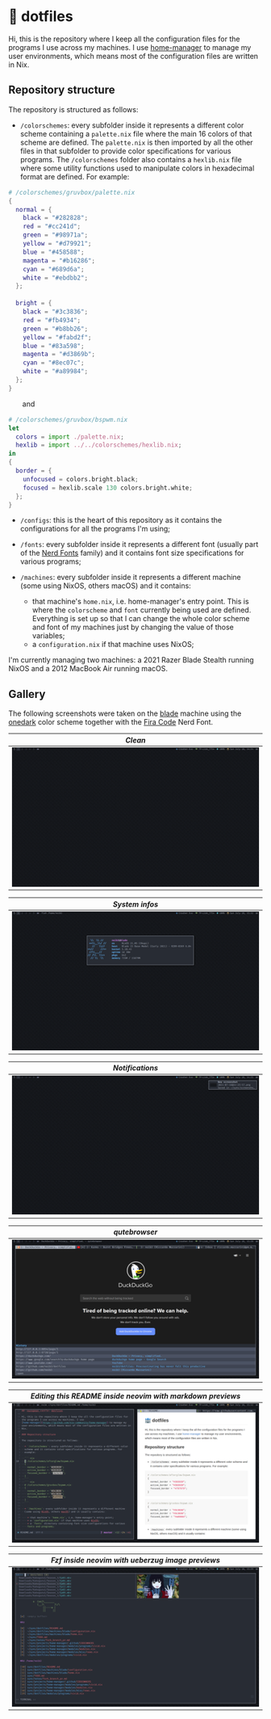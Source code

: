 # :european_castle: dotfiles

Hi, this is the repository where I keep all the configuration files for the
programs I use across my machines. I use
[home-manager](https://github.com/nix-community/home-manager) to manage my user
environments, which means most of the configuration files are written in Nix.

## Repository structure

The repository is structured as follows:

  * `/colorschemes`: every subfolder inside it represents a different color
  scheme containing a `palette.nix` file where the main 16 colors of
  that scheme are defined. The `palette.nix` is then imported by all the other
  files in that subfolder to provide color specifications for various programs.
  The `/colorschemes` folder also contains a `hexlib.nix` file where some
  utility functions used to manipulate colors in hexadecimal format are
  defined.
  For example:

  ``` nix
  # /colorschemes/gruvbox/palette.nix
  {
    normal = {
      black = "#282828";
      red = "#cc241d";
      green = "#98971a";
      yellow = "#d79921";
      blue = "#458588";
      magenta = "#b16286";
      cyan = "#689d6a";
      white = "#ebdbb2";
    };

    bright = {
      black = "#3c3836";
      red = "#fb4934";
      green = "#b8bb26";
      yellow = "#fabd2f";
      blue = "#83a598";
      magenta = "#d3869b";
      cyan = "#8ec07c";
      white = "#a89984";
    };
  }
  ```
  &nbsp;&nbsp;&nbsp;&nbsp;&nbsp;&nbsp; and
  ``` nix
  # /colorschemes/gruvbox/bspwm.nix
  let
    colors = import ./palette.nix;
    hexlib = import ../../colorschemes/hexlib.nix;
  in
  {
    border = {
      unfocused = colors.bright.black;
      focused = hexlib.scale 130 colors.bright.white;
    };
  }
  ```

  * `/configs`: this is the heart of this repository as it contains the
  configurations for all the programs I'm using;

  * `/fonts`: every subfolder inside it represents a different font (usually
  part of the [Nerd Fonts](https://github.com/ryanoasis/nerd-fonts) family) and
  it contains font size specifications for various programs;

  * `/machines`: every subfolder inside it represents a different machine
  (some using NixOS, others macOS) and it contains:

    * that machine's `home.nix`, i.e. home-manager's entry point. This is where
    the `colorscheme` and `font` currently being used are defined. Everything
    is set up so that I can change the whole color scheme and font of my
    machines just by changing the value of those variables;
    * a `configuration.nix` if that machine uses NixOS;

  I'm currently managing two machines: a 2021 Razer Blade Stealth running NixOS
  and a 2012 MacBook Air running macOS.

## Gallery

The following screenshots were taken on the
[blade](https://github.com/noib3/dotfiles/blob/master/machines/blade) machine
using the
[onedark](https://github.com/noib3/dotfiles/blob/master/colorschemes/onedark)
color scheme together with the [Fira
Code](https://github.com/noib3/dotfiles/blob/master/fonts/fira-code)
Nerd Font.

| *Clean* |
| :--: |
| ![clean](./machines/blade/screenshots/clean.png) |

| *System infos* |
| :--: |
| ![sysinfos](./machines/blade/screenshots/sysinfos.png) |

| *Notifications* |
| :--: |
| ![notifications](./machines/blade/screenshots/notifications.png) |

| *qutebrowser* |
| :--: |
| ![qutebrowser](./machines/blade/screenshots/qutebrowser.png) |

| *Editing this README inside neovim with markdown previews* |
| :--: |
| ![qutebrowser](./machines/blade/screenshots/markdown-preview.png) |

| *Fzf inside neovim with ueberzug image previews* |
| :--: |
| ![qutebrowser](./machines/blade/screenshots/neovim-fzf-image-previews.png) |
